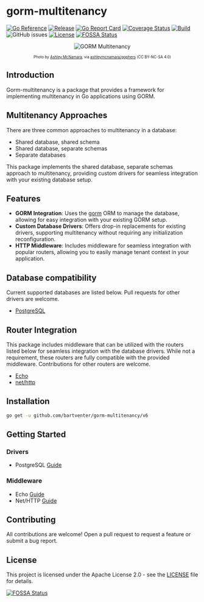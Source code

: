 # gorm-multitenancy

[![Go Reference](https://pkg.go.dev/badge/github.com/bartventer/gorm-multitenancy.svg)](https://pkg.go.dev/github.com/bartventer/gorm-multitenancy/v6)
[![Release](https://img.shields.io/github/release/bartventer/gorm-multitenancy.svg)](https://github.com/bartventer/gorm-multitenancy/releases/latest)
[![Go Report Card](https://goreportcard.com/badge/github.com/bartventer/gorm-multitenancy)](https://goreportcard.com/report/github.com/bartventer/gorm-multitenancy)
[![Coverage Status](https://coveralls.io/repos/github/bartventer/gorm-multitenancy/badge.svg?branch=master)](https://coveralls.io/github/bartventer/gorm-multitenancy?branch=master)
[![Build](https://github.com/bartventer/gorm-multitenancy/actions/workflows/default.yml/badge.svg)](https://github.com/bartventer/gorm-multitenancy/actions/workflows/default.yml)
![GitHub issues](https://img.shields.io/github/issues/bartventer/gorm-multitenancy)
[![License](https://img.shields.io/github/license/bartventer/gorm-multitenancy.svg)](LICENSE)
[![FOSSA Status](https://app.fossa.com/api/projects/git%2Bgithub.com%2Fbartventer%2Fgorm-multitenancy.svg?type=shield&issueType=license)](https://app.fossa.com/projects/git%2Bgithub.com%2Fbartventer%2Fgorm-multitenancy?ref=badge_shield&issueType=license)

<p align="center">
  <img src="https://i.imgur.com/bOZB8St.png" title="GORM Multitenancy" alt="GORM Multitenancy">
</p>
<p align="center">
  <sub><small>Photo by <a href="https://github.com/ashleymcnamara">Ashley McNamara</a>, via <a href="https://github.com/ashleymcnamara/gophers">ashleymcnamara/gophers</a> (CC BY-NC-SA 4.0)</small></sub>
</p>

## Introduction

Gorm-multitenancy is a package that provides a framework for implementing multitenancy in Go applications using GORM.

## Multitenancy Approaches

There are three common approaches to multitenancy in a database:

- Shared database, shared schema
- Shared database, separate schemas
- Separate databases

This package implements the shared database, separate schemas approach to multitenancy, providing custom drivers for seamless integration with your existing database setup.

## Features

- **GORM Integration**: Uses the [gorm](https://gorm.io/) ORM to manage the database, allowing for easy integration with your existing GORM setup.
- **Custom Database Drivers**: Offers drop-in replacements for existing drivers, supporting multitenancy without requiring any initialization reconfiguration.
- **HTTP Middleware**: Includes middleware for seamless integration with popular routers, allowing you to easily manage tenant context in your application.

## Database compatibility

Current supported databases are listed below. Pull requests for other drivers are welcome.

- [PostgreSQL](https://www.postgresql.org/)

## Router Integration

This package includes middleware that can be utilized with the routers listed below for seamless integration with the database drivers. While not a requirement, these routers are fully compatible with the provided middleware. Contributions for other routers are welcome.

- [Echo](https://echo.labstack.com/docs)
- [net/http](https://golang.org/pkg/net/http/)

## Installation

```bash
go get -u github.com/bartventer/gorm-multitenancy/v6
```

## Getting Started

### Drivers

- PostgreSQL [Guide](./drivers/postgres/README.md)

### Middleware

- Echo [Guide](./middleware/echo/README.md)
- Net/HTTP [Guide](./middleware/nethttp/README.md)

## Contributing

All contributions are welcome! Open a pull request to request a feature or submit a bug report.

## License

This project is licensed under the Apache License 2.0 - see the [LICENSE](LICENSE) file for details.

[![FOSSA Status](https://app.fossa.com/api/projects/git%2Bgithub.com%2Fbartventer%2Fgorm-multitenancy.svg?type=large&issueType=license)](https://app.fossa.com/projects/git%2Bgithub.com%2Fbartventer%2Fgorm-multitenancy?ref=badge_large&issueType=license)
